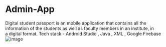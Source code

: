 # Admin-App
Digital student passport is an mobile application that contains all the information of the students as well as faculty members in an institute, in a digital format.
Tech stack - Android Studio , Java , XML , Google Firebase
![image](https://github.com/amanmugut/Admin-App/assets/112316243/d02adf88-0b5d-4b6e-8458-89cad9f9f4c2)
